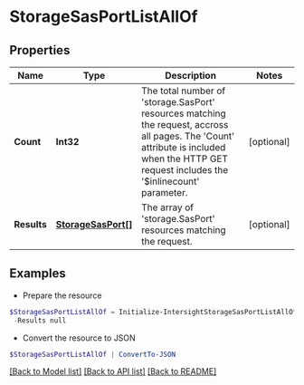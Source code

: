 # StorageSasPortListAllOf
## Properties

Name | Type | Description | Notes
------------ | ------------- | ------------- | -------------
**Count** | **Int32** | The total number of &#39;storage.SasPort&#39; resources matching the request, accross all pages. The &#39;Count&#39; attribute is included when the HTTP GET request includes the &#39;$inlinecount&#39; parameter. | [optional] 
**Results** | [**StorageSasPort[]**](StorageSasPort.md) | The array of &#39;storage.SasPort&#39; resources matching the request. | [optional] 

## Examples

- Prepare the resource
```powershell
$StorageSasPortListAllOf = Initialize-IntersightStorageSasPortListAllOf  -Count null `
 -Results null
```

- Convert the resource to JSON
```powershell
$StorageSasPortListAllOf | ConvertTo-JSON
```

[[Back to Model list]](../README.md#documentation-for-models) [[Back to API list]](../README.md#documentation-for-api-endpoints) [[Back to README]](../README.md)


